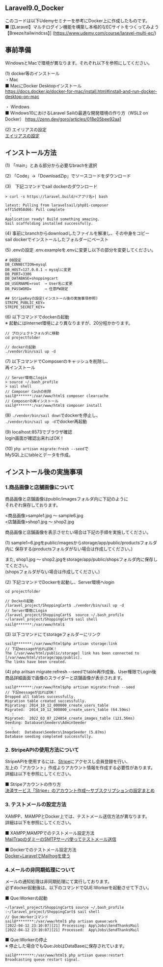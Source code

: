 ## Laravel9.0_Docker
このコードは以下Udemyセミナーを参考にDocker上に作成したものです。<br>
■ [【Laravel】マルチログイン機能を構築し本格的なECサイトをつくってみよう【Breeze/tailwindcss】]
(https://www.udemy.com/course/laravel-multi-ec/)<br>

## 事前準備
WindowsとMacで環境が異なります。それぞれ以下を参照にしてください。<br>

(1) docker等のインストール<br>
・Mac<br>
■ MacにDocker Desktopインストール<br>
https://docs.docker.jp/docker-for-mac/install.html#install-and-run-docker-desktop-on-mac

・ Windows<br>
■ Windows10におけるLaravel Sailの最適な開発環境の作り方（WSL2 on Docker）
https://zenn.dev/goro/articles/018e05bee92aa1

(2) エイリアスの設定<br>
[エイリアスの設定](https://qiita.com/print_r_keeeng/items/544d14e4e0eab0508985#%E3%82%A8%E3%82%A4%E3%83%AA%E3%82%A2%E3%82%B9%E8%A8%AD%E5%AE%9A)
## インストール方法
(1) 「main」とある部分から必要なbrachを選択<br>

(2) 「Code」→「DownloadZip」でソースコードをダウンロード<br>

(3)　下記コマンドでsail dockerのダウンロード<br>
```
> curl -s https://laravel.build/<アプリ名>| bash

latest: Pulling from laravelsail/php81-composer
eff15d958d66: Pull complete 
　：
Application ready! Build something amazing.
Sail scaffolding installed successfully.
```
(4) 事前にbranchからdownloadしたファイルを解凍し、その中身をコピー<br>
sail dockerでインストールしたフォルダーにペースト

(5) .envの設定
.env.exampleを.envに変更し以下の部分を変更してください。<br>
```
# DB設定
DB_CONNECTION=mysql
DB_HOST=127.0.0.1 → mysqlに変更
DB_PORT=3306
DB_DATABASE=shoppingcart
DB_USERNAME=root  → User名に変更
DB_PASSWORD=　　　 → 任意PW設定

## StripeKeyの設定(インストール後の実施事項参照)
STRIPE_PUBLIC_KEY=
STRIPE_SECRET_KEY=
```

(6) 以下コマンドでdockerの起動<br>
※ 起動にはInternet環境により異なりますが、20分程かかります。<br>
```
// プロジェクトフォルダに移動
cd projectfolder

// dockerの起動
./vendor/bin/sail up -d
```

(7) 以下コマンドでComposerのキャッシュを削除し、<br>
再インストール
```
// Server環境にlogin
> source ~/.bash_profile
> sail shell
// Composer Cashの削除
sail@*******:/var/www/html$ composer clearcache
// Composerの再インストール
sail@*******:/var/www/html$ composer install
```

(8) `./vendor/bin/sail down`でdockerを停止し、<br>
`./vendor/bin/sail up -d`でdocker再起動

(9) localhost:8573でブラウザ確認<br>
login画面が確認出来ればOK！

(10) `php artisan migrate:fresh --seed`で<br>
MySQL上にtableとデータを作成。

## インストール後の実施事項
### 1.商品画像と店舗画像について
商品画像と店舗画像はpublic/imagesフォルダ内に下記のように<br>
それぞれ保存しております。

<商品画像>sample1.jpg 〜 sample6.jpg<br>
<店舗画像>shop1.jpg ～ shop2.jpg<br>

商品画像と店舗画像を表示させたい場合は下記の手順を実施してください。<br>

(1) sample1~6.jpgをpublic/imagesからstorage/app/public/productsフォルダ内に 
保存する(productsフォルダがない場合は作成してください。)<br>

また, shop1.jpg ～ shop2.jpgをstorage/app/public/shopsフォルダ内に保存してください。<br>
(shopsフォルダがない場合は作成してください。)<br>

(2) 下記コマンドでDockerを起動し、Server環境へlogin
```
cd projectfolder

// Dockeの起動
/laravel_project/ShoppingCart$ ./vendor/bin/sail up -d
// Server環境にLogin
/laravel_project/ShoppingCart$  source ~/.bash_profile
~/laravel_project/ShoppingCart$ sail shell
sail@*******:/var/www/html$　
```

(3) 以下コマンドにてstorageフォルダーにリンク
```
sail@*******:/var/www/html$php artisan storage:link
// 下記messageが出ればOK！
The [/var/www/html/public/storage] link has been connected to [/var/www/html/storage/app/public].
The links have been created.
```

(4) php aritsan migrate:refresh --seedでtable再作成後、User権限でLogin後
商品詳細画面で画像のスライダーと店舗画像が表示されます。

```
sail@*******:/var/www/html$php artisan migrate:fresh --seed
// 下記messageが出ればOK！
Dropped all tables successfully.
Migration table created successfully.
Migrating: 2014_10_12_000000_create_users_table
Migrated:  2014_10_12_000000_create_users_table (64.59ms)
   :
Migrated:  2022_03_07_224854_create_images_table (121.56ms)
Seeding: Database\Seeders\AdminSeeder
 　:
Seeded:  Database\Seeders\ImageSeeder (5.87ms)
Database seeding completed successfully.
```

### 2. StripeAPIの使用方法について
StripeAPIを使用するには、[Stripe](https://stripe.com/jp)にアクセスし会員登録を行い、<br>
左上の「アカウント」作成よりアカウント情報を作成する必要性があります。<br>
詳細は以下を参照にしてください。<br>

■ Stripeアカウントの作り方<br>
[決済サービス「Stripe」のアカウント作成〜サブスクリプションの設定まとめ](https://macareux.co.jp/blog/stripe-subsctiption)


### 3. テストメールの設定方法
XAMPP、MAMPPとDocker上では、テストメール送信方法が異なります。<br>
詳細は以下を参照にしてください。<br>

■ XAMPP,MAMPPでのテストメール設定方法<br>
[MailTrapのダミーのSMTPサーバ使ってテストメール送信](https://reffect.co.jp/laravel/mailtrap-dummy-smtp-server)<br>

■ Dockerでのテストメール設定方法<br>
[Docker+LaravelでMailhogを使う](https://qiita.com/munimuni/items/b902f2c3ec643ed78e4a)<br>

### 4.メールの非同期処理について
メールの通知処理は非同期処理にて実行しております。<br>
必ずdocker起動後は、以下のコマンドでQUE:Workerを起動させて下さい。<br>

■ Que:Workerの起動
```
~/laravel_project/ShoppingCart$ source ~/.bash_profile
:~/laravel_project/ShoppingCart$ sail shell
// Que:Workerコマンド
sail@********:/var/www/html$ php artisan queue:work
[2022-04-12 23:10:07][21] Processing: App\Jobs\SendThanksMail
[2022-04-12 23:10:07][21] Processed:  App\Jobs\SendThanksMail
```

■ Que:Workerの停止<br>
※ 停止した場合でもQue:JobはDataBaseに保存されています。
```
sail@********:/var/www/html$ php artisan queue:restart
Broadcasting queue restart signal.
```
